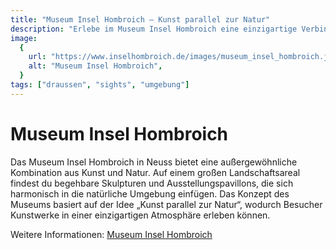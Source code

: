 ```yaml
---
title: "Museum Insel Hombroich – Kunst parallel zur Natur"
description: "Erlebe im Museum Insel Hombroich eine einzigartige Verbindung von Kunst, Architektur und Natur in einer renaturierten Park- und Auenlandschaft."
image:
  {
    url: "https://www.inselhombroich.de/images/museum_insel_hombroich.jpg",
    alt: "Museum Insel Hombroich",
  }
tags: ["draussen", "sights", "umgebung"]
---
```


# Museum Insel Hombroich

Das Museum Insel Hombroich in Neuss bietet eine außergewöhnliche Kombination aus Kunst und Natur. Auf einem großen Landschaftsareal findest du begehbare Skulpturen und Ausstellungspavillons, die sich harmonisch in die natürliche Umgebung einfügen. Das Konzept des Museums basiert auf der Idee „Kunst parallel zur Natur“, wodurch Besucher Kunstwerke in einer einzigartigen Atmosphäre erleben können.

Weitere Informationen: [Museum Insel Hombroich](https://www.inselhombroich.de/en)
